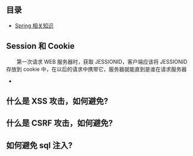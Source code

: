 ## 目录

- [Spring 相关知识]()


## Session 和 Cookie

&emsp;&emsp;第一次请求 WEB 服务器时，获取 JESSIONID，客户端应该将 JESSIONID 存放到 cookie 中，在以后的请求中携带它，服务器就能直到是谁在请求服务器

- 
## 什么是 XSS 攻击，如何避免?

## 什么是 CSRF 攻击，如何避免?

## 如何避免 sql 注入?